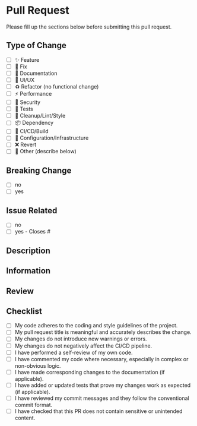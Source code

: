 <!--
📌 Pull Request Title Reminder

Please enter a short, descriptive title for this pull request.

Follow the conventional commit format, for example: 
    - fix(signup): handle email validation on blur
    - feat(ui): add dark mode toggle
    - docs(readme): add setup instructions for Windows
    - refactor(config): centralize environment variable management 

Your title will be automatically checked by a semantic validation workflow.
-->

# Pull Request

Please fill up the sections below before submitting this pull request.

## Type of Change

- [ ] ✨ Feature
- [ ] 🐛 Fix
- [ ] 📝 Documentation
- [ ] 🎨 UI/UX
- [ ] ♻️ Refactor (no functional change)
- [ ] ⚡️ Performance
- [ ] 🔐 Security
- [ ] 🧪 Tests
- [ ] 🧹 Cleanup/Lint/Style
- [ ] 📦 Dependency
- [ ] 🚀 CI/CD/Build
- [ ] 🔧 Configuration/Infrastructure
- [ ] ❌ Revert
- [ ] 🧰 Other (describe below)

## Breaking Change

<!-- 
Do your changes introduce a breaking change? 
-->

- [ ] no
- [ ] yes

## Issue Related

<!-- 
Is this pull request related to an existing issue?
If so, please link it by writing its number after the # symbol.
-->

- [ ] no
- [ ] yes - Closes #

## Description

<!-- 
Please provide a detailed explanation of your changes. 
Include the reason and the motivation related to it. 
-->

## Information

<!--
Please list any other useful information (links, logs, screenshots, etc.).
-->

## Review

<!--
Please indicate the specific steps that the reviewer should follow to verify your changes (if applicable).
-->

## Checklist

- [ ] My code adheres to the coding and style guidelines of the project.
- [ ] My pull request title is meaningful and accurately describes the change.
- [ ] My changes do not introduce new warnings or errors.
- [ ] My changes do not negatively affect the CI/CD pipeline.
- [ ] I have performed a self-review of my own code.
- [ ] I have commented my code where necessary, especially in complex or non-obvious logic.
- [ ] I have made corresponding changes to the documentation (if applicable).
- [ ] I have added or updated tests that prove my changes work as expected (if applicable).
- [ ] I have reviewed my commit messages and they follow the conventional commit format.
- [ ] I have checked that this PR does not contain sensitive or unintended content.
